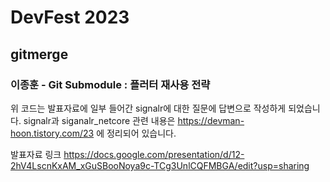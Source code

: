 # DevFest 2023 
## gitmerge 
### 이종훈 - Git Submodule : 플러터 재사용 전략 

위 코드는 발표자료에 일부 들어간 signalr에 대한 질문에 답변으로 작성하게 되었습니다.
signalr과 siganalr_netcore 관련 내용은 https://devman-hoon.tistory.com/23 에 정리되어 있습니다.

발표자료 링크
https://docs.google.com/presentation/d/12-2hV4LscnKxAM_xGuSBooNoya9c-TCg3UnlCQFMBGA/edit?usp=sharing
